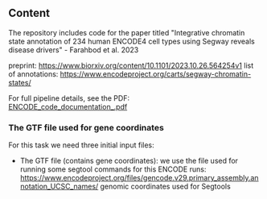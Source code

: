 ## Content
The repository includes code for the paper titled "Integrative chromatin state annotation of 234 human ENCODE4 cell types using Segway reveals disease drivers" - Farahbod et al. 2023

preprint: https://www.biorxiv.org/content/10.1101/2023.10.26.564254v1
list of annotations: https://www.encodeproject.org/carts/segway-chromatin-states/


For full pipeline details, see the PDF:  
[ENCODE_code_documentation_.pdf](./ENCODE_code_documentation_.pdf)



### The GTF file used for gene coordinates

For this task we need three initial input files:

- The GTF file (contains gene coordinates): we use the file used for running some segtool commands for this ENCODE runs: https://www.encodeproject.org/files/gencode.v29.primary_assembly.annotation_UCSC_names/ genomic coordinates used for Segtools



